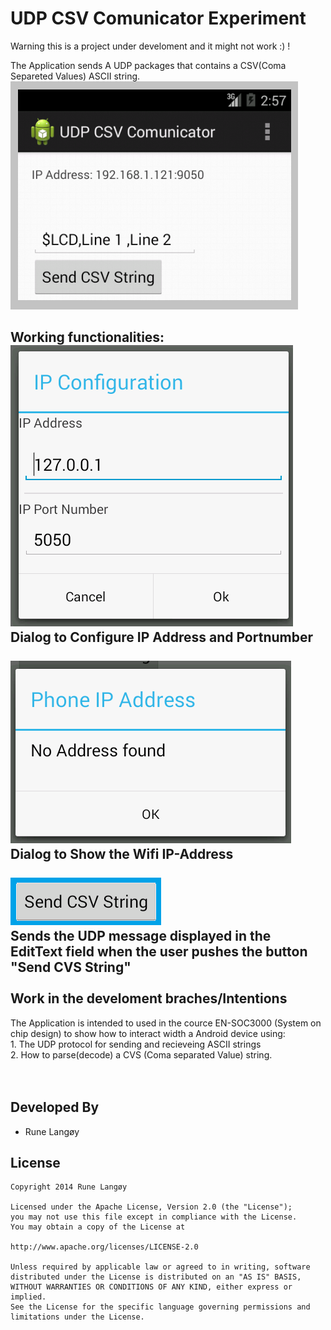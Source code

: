 UDP CSV Comunicator Experiment
===============================
Warning this is a project under develoment and it might not work :) !

The Application sends A UDP packages that contains a CSV(Coma Separeted Values) ASCII string. <br>
![alt tag](https://raw.githubusercontent.com/rlangoy/IFIVUDPCSVComunicatorExperiment/AlphaDev/doc/Images/MainActivity.PNG)

Working functionalities:<br>
![alt tag](https://raw.githubusercontent.com/rlangoy/IFIVUDPCSVComunicatorExperiment/AlphaDev/doc/Images/IPAddressDialog.PNG)
<br>Dialog to Configure IP Address and Portnumber<br>
<br>
![alt tag](https://raw.githubusercontent.com/rlangoy/IFIVUDPCSVComunicatorExperiment/AlphaDev/doc/Images/PhoneIpAddress.PNG)
<br>Dialog to Show the Wifi IP-Address<br>
<br>
![alt tag](https://raw.githubusercontent.com/rlangoy/IFIVUDPCSVComunicatorExperiment/AlphaDev/doc/Images/SendButton.PNG)
<br>
Sends the UDP message displayed in the EditText field when the user pushes the button "Send CVS String"<br>
<br>
Work in the develoment braches/Intentions
--------------------------
The Application is intended to used in the cource EN-SOC3000 (System on chip design) to show how to interact
 width a Android device using:<br>
     1. The UDP protocol for sending and recieveing ASCII strings<br>
     2. How to parse(decode) a CVS (Coma separated Value) string.<br>
     <br>
     <br>

Developed By
------------
* Rune Langøy

License
-------

    Copyright 2014 Rune Langøy

    Licensed under the Apache License, Version 2.0 (the "License");
    you may not use this file except in compliance with the License.
    You may obtain a copy of the License at

    http://www.apache.org/licenses/LICENSE-2.0

    Unless required by applicable law or agreed to in writing, software
    distributed under the License is distributed on an "AS IS" BASIS,
    WITHOUT WARRANTIES OR CONDITIONS OF ANY KIND, either express or implied.
    See the License for the specific language governing permissions and
    limitations under the License.